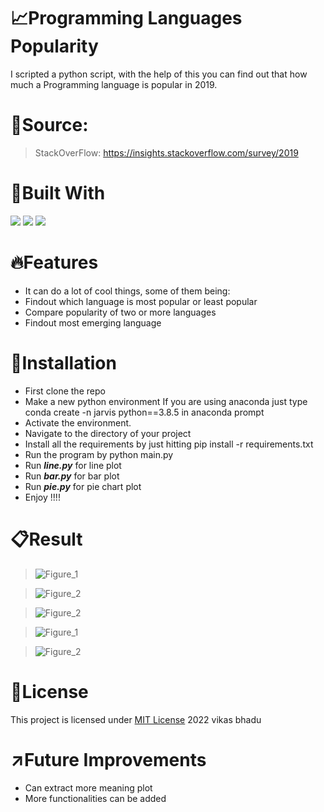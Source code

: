 # :chart_with_upwards_trend:Programming Languages Popularity
I scripted a python script, with the help of this you can find out that how much a Programming language is popular in 2019.

# :paperclip:Source:
> StackOverFlow: https://insights.stackoverflow.com/survey/2019

# :hammer:Built With
<div>
<img src="https://img.shields.io/badge/Python-FFD43B?style=for-the-badge&logo=python&logoColor=blue">
<img src="https://img.shields.io/badge/Numpy-777BB4?style=for-the-badge&logo=numpy&logoColor=white">
<img src="https://img.shields.io/badge/Pandas-2C2D72?style=for-the-badge&logo=pandas&logoColor=white"></div>

# :fire:Features
* It can do a lot of cool things, some of them being:
* Findout which language is most popular or least popular
* Compare popularity of two or more languages
* Findout most emerging language

# :pushpin:Installation
* First clone the repo
* Make a new python environment If you are using anaconda just type conda create -n jarvis python==3.8.5 in anaconda prompt
* Activate the environment.
* Navigate to the directory of your project
* Install all the requirements by just hitting pip install -r requirements.txt
* Run the program by python main.py
* Run **_line.py_** for line plot
* Run **_bar.py_** for bar plot
* Run **_pie.py_** for pie chart plot
* Enjoy !!!!

# :clipboard:Result
> ![Figure_1](https://user-images.githubusercontent.com/98146902/176998649-15eed59d-6333-4c72-a062-17812442c094.png)

> ![Figure_2](https://user-images.githubusercontent.com/98146902/176998693-798ee324-a6b2-4180-8612-00840298425c.png)

> ![Figure_2](https://user-images.githubusercontent.com/98146902/176998710-89ff50d6-ac8c-4e8c-837e-0cedd4ae5bc4.png)

> ![Figure_1](https://user-images.githubusercontent.com/98146902/176998727-d853c575-23d9-4306-bb2f-e56da5fcb81b.png)

> ![Figure_2](https://user-images.githubusercontent.com/98146902/176998734-ce16ae4b-83c2-44ad-a2fa-67bdee9eed2b.png)



# :name_badge:License 
This project is licensed under [MIT License](https://github.com/beingvikasbhadu/Search-on-YouTube-by-Pyhon-Script/blob/master/LICENSE) 2022 vikas bhadu


# :arrow_upper_right:Future Improvements
* Can extract more meaning plot
* More functionalities can be added
